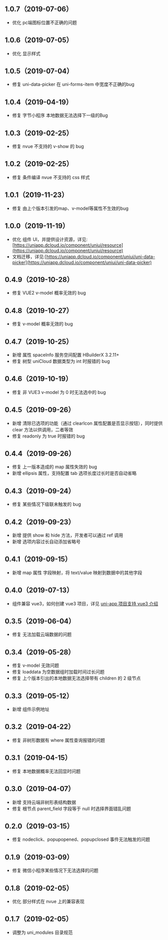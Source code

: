 ## 1.0.7（2019-07-06）
- 优化 pc端图标位置不正确的问题
## 1.0.6（2019-07-05）
- 优化 显示样式
## 1.0.5（2019-07-04）
- 修复 uni-data-picker 在 uni-forms-item 中宽度不正确的bug
## 1.0.4（2019-04-19）
- 修复 字节小程序 本地数据无法选择下一级的Bug
## 1.0.3（2019-02-25）
- 修复 nvue 不支持的 v-show 的 bug
## 1.0.2（2019-02-25）
- 修复 条件编译 nvue 不支持的 css 样式
## 1.0.1（2019-11-23）
- 修复 由上个版本引发的map、v-model等属性不生效的bug
## 1.0.0（2019-11-19）
- 优化 组件 UI，并提供设计资源，详见:[https://uniapp.dcloud.io/component/uniui/resource](https://uniapp.dcloud.io/component/uniui/resource)
- 文档迁移，详见:[https://uniapp.dcloud.io/component/uniui/uni-data-picker](https://uniapp.dcloud.io/component/uniui/uni-data-picker)
## 0.4.9（2019-10-28）
- 修复 VUE2 v-model 概率无效的 bug
## 0.4.8（2019-10-27）
- 修复 v-model 概率无效的 bug
## 0.4.7（2019-10-25）
- 新增 属性 spaceInfo 服务空间配置 HBuilderX 3.2.11+
- 修复 树型 uniCloud 数据类型为 int 时报错的 bug
## 0.4.6（2019-10-19）
- 修复 非 VUE3 v-model 为 0 时无法选中的 bug
## 0.4.5（2019-09-26）
- 新增 清除已选项的功能（通过 clearIcon 属性配置是否显示按钮），同时提供 clear 方法以供调用，二者等效
- 修复 readonly 为 true 时报错的 bug
## 0.4.4（2019-09-26）
- 修复 上一版本造成的 map 属性失效的 bug
- 新增 ellipsis 属性，支持配置 tab 选项长度过长时是否自动省略
## 0.4.3（2019-09-24）
- 修复 某些情况下级联未触发的 bug
## 0.4.2（2019-09-23）
- 新增 提供 show 和 hide 方法，开发者可以通过 ref 调用
- 新增 选项内容过长自动添加省略号
## 0.4.1（2019-09-15）
- 新增 map 属性 字段映射，将 text/value 映射到数据中的其他字段
## 0.4.0（2019-07-13）
- 组件兼容 vue3，如何创建 vue3 项目，详见 [uni-app 项目支持 vue3 介绍](https://ask.dcloud.net.cn/article/37834)
## 0.3.5（2019-06-04）
- 修复 无法加载云端数据的问题
## 0.3.4（2019-05-28）
- 修复 v-model 无效问题
- 修复 loaddata 为空数据组时加载时间过长问题
- 修复 上个版本引出的本地数据无法选择带有 children 的 2 级节点
## 0.3.3（2019-05-12）
- 新增 组件示例地址
## 0.3.2（2019-04-22）
- 修复 非树形数据有 where 属性查询报错的问题
## 0.3.1（2019-04-15）
- 修复 本地数据概率无法回显时问题
## 0.3.0（2019-04-07）
- 新增 支持云端非树形表结构数据
- 修复 根节点 parent_field 字段等于 null 时选择界面错乱问题
## 0.2.0（2019-03-15）
- 修复 nodeclick、popupopened、popupclosed 事件无法触发的问题
## 0.1.9（2019-03-09）
- 修复 微信小程序某些情况下无法选择的问题
## 0.1.8（2019-02-05）
- 优化 部分样式在 nvue 上的兼容表现
## 0.1.7（2019-02-05）
- 调整为 uni_modules 目录规范
